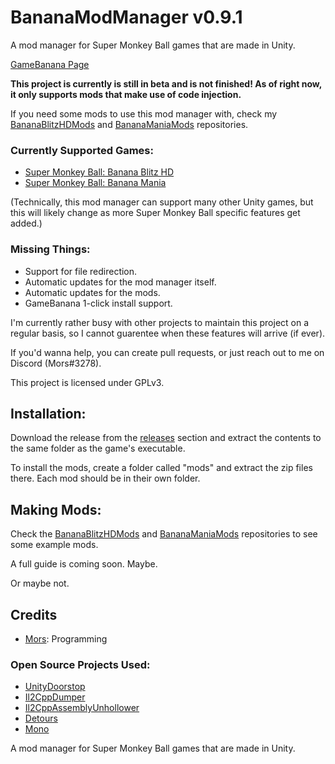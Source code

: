 # BananaModManager v0.9.1

A mod manager for Super Monkey Ball games that are made in Unity.

[GameBanana Page](https://gamebanana.com/tools/7464)

**This project is currently is still in beta and is not finished! As of right now, it only supports mods that make use of code injection.**

If you need some mods to use this mod manager with, check my [BananaBlitzHDMods](https://github.com/MorsGames/BananaBlitzHDMods) and [BananaManiaMods](https://github.com/MorsGames/BananaManiaMods) repositories.

### Currently Supported Games:
- [Super Monkey Ball: Banana Blitz HD](https://store.steampowered.com/app/1061730/Super_Monkey_Ball_Banana_Blitz_HD)
- [Super Monkey Ball: Banana Mania](https://store.steampowered.com/app/1316910/Super_Monkey_Ball_Banana_Mania/)

(Technically, this mod manager can support many other Unity games, but this will likely change as more Super Monkey Ball specific features get added.)

### Missing Things:
- Support for file redirection.
- Automatic updates for the mod manager itself.
- Automatic updates for the mods.
- GameBanana 1-click install support.

I'm currently rather busy with other projects to maintain this project on a regular basis, so I cannot guarentee when these features will arrive (if ever).

If you'd wanna help, you can create pull requests, or just reach out to me on Discord (Mors#3278).

This project is licensed under GPLv3.

## Installation:
Download the release from the [releases](https://github.com/MorsGames/BananaModManager/releases) section and extract the contents to the same folder as the game's executable.

To install the mods, create a folder called "mods" and extract the zip files there. Each mod should be in their own folder.

## Making Mods:
Check the [BananaBlitzHDMods](https://github.com/MorsGames/BananaBlitzHDMods) and [BananaManiaMods](https://github.com/MorsGames/BananaManiaMods) repositories to see some example mods.

A full guide is coming soon. Maybe. 

Or maybe not.

## Credits
- [Mors](http://mors-games.com): Programming

### Open Source Projects Used:
- [UnityDoorstop](https://github.com/NeighTools/UnityDoorstop)
- [Il2CppDumper](https://github.com/Perfare/Il2CppDumper)
- [Il2CppAssemblyUnhollower](https://github.com/knah/Il2CppAssemblyUnhollower)
- [Detours](https://github.com/microsoft/Detours)
- [Mono](https://github.com/mono/mono)

A mod manager for Super Monkey Ball games that are made in Unity.